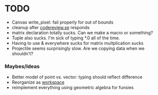 # TODO

* Canvas write_pixel: fail properly for out of bounds
* cleanup after [codereview.se](https://codereview.stackexchange.com/questions/236895/color-and-canvas-implementations-in-rust-for-ray-tracer-challenge) responds
* matrix declaration totally sucks. Can we make a macro or something?
* Tuple also sucks. I'm sick of typing *.0 all of the time.
* Having to use & everywhere sucks for matrix multplication sucks
* Projectile seems surprisingly slow. Are we copying data when we shouldn't?


### Maybes/Ideas

* Better model of point vs. vector: typing should reflect difference
* Reorganize as [workspace](https://doc.rust-lang.org/cargo/reference/manifest.html#the-workspace-section)
* reimplement everything using geometric algebra for funsies
